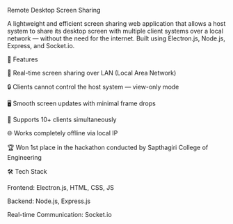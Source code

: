 Remote Desktop Screen Sharing 

A lightweight and efficient screen sharing web application that allows a host system to share its desktop screen
with multiple client systems over a local network — without the need for the internet.
Built using Electron.js, Node.js, Express, and Socket.io.

🚀 Features

📡 Real-time screen sharing over LAN (Local Area Network)

🔒 Clients cannot control the host system — view-only mode

🖥️ Smooth screen updates with minimal frame drops

👥 Supports 10+ clients simultaneously

🌐 Works completely offline via local IP

🏆 Won 1st place in the hackathon conducted by Sapthagiri College of Engineering

🛠️ Tech Stack

Frontend: Electron.js, HTML, CSS, JS

Backend: Node.js, Express.js

Real-time Communication: Socket.io
